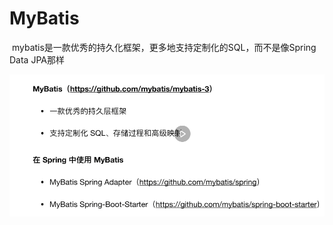 # MyBatis

​	mybatis是一款优秀的持久化框架，更多地支持定制化的SQL，而不是像Spring Data JPA那样

![image-20250605000022780](assets/image-20250605000022780.png)